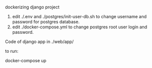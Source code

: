 dockerizing django project

1. edit ./.env and ./postgres/init-user-db.sh to change username and password for postgres database.
2. edit ./docker-compose.yml to change postgres root user login and password.

Code of django app in ./web/app/

to run:

docker-compose up
